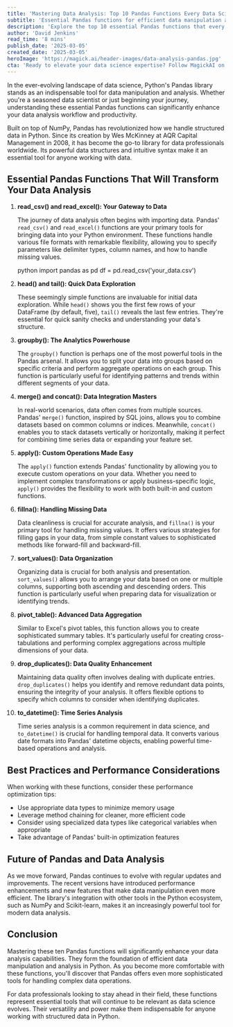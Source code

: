 ```yaml
---
title: 'Mastering Data Analysis: Top 10 Pandas Functions Every Data Scientist Should Know'
subtitle: 'Essential Pandas functions for efficient data manipulation and analysis'
description: 'Explore the top 10 essential Pandas functions that every data scientist should master for efficient data manipulation and analysis. Learn how these powerful tools can transform your data science workflow.'
author: 'David Jenkins'
read_time: '8 mins'
publish_date: '2025-03-05'
created_date: '2025-03-05'
heroImage: 'https://magick.ai/header-images/data-analysis-pandas.jpg'
cta: 'Ready to elevate your data science expertise? Follow MagickAI on LinkedIn for cutting-edge insights, tutorials, and updates in data science and artificial intelligence. Join our growing community of data professionals!'
---
```


In the ever-evolving landscape of data science, Python's Pandas library stands as an indispensable tool for data manipulation and analysis. Whether you're a seasoned data scientist or just beginning your journey, understanding these essential Pandas functions can significantly enhance your data analysis workflow and productivity.

Built on top of NumPy, Pandas has revolutionized how we handle structured data in Python. Since its creation by Wes McKinney at AQR Capital Management in 2008, it has become the go-to library for data professionals worldwide. Its powerful data structures and intuitive syntax make it an essential tool for anyone working with data.

## Essential Pandas Functions That Will Transform Your Data Analysis

1. **read_csv() and read_excel(): Your Gateway to Data**

   The journey of data analysis often begins with importing data. Pandas' `read_csv()` and `read_excel()` functions are your primary tools for bringing data into your Python environment. These functions handle various file formats with remarkable flexibility, allowing you to specify parameters like delimiter types, column names, and how to handle missing values.
   
   python
   import pandas as pd
   df = pd.read_csv('your_data.csv')
   

2. **head() and tail(): Quick Data Exploration**

   These seemingly simple functions are invaluable for initial data exploration. While `head()` shows you the first few rows of your DataFrame (by default, five), `tail()` reveals the last few entries. They're essential for quick sanity checks and understanding your data's structure.

3. **groupby(): The Analytics Powerhouse**

   The `groupby()` function is perhaps one of the most powerful tools in the Pandas arsenal. It allows you to split your data into groups based on specific criteria and perform aggregate operations on each group. This function is particularly useful for identifying patterns and trends within different segments of your data.

4. **merge() and concat(): Data Integration Masters**

   In real-world scenarios, data often comes from multiple sources. Pandas' `merge()` function, inspired by SQL joins, allows you to combine datasets based on common columns or indices. Meanwhile, `concat()` enables you to stack datasets vertically or horizontally, making it perfect for combining time series data or expanding your feature set.

5. **apply(): Custom Operations Made Easy**

   The `apply()` function extends Pandas' functionality by allowing you to execute custom operations on your data. Whether you need to implement complex transformations or apply business-specific logic, `apply()` provides the flexibility to work with both built-in and custom functions.

6. **fillna(): Handling Missing Data**

   Data cleanliness is crucial for accurate analysis, and `fillna()` is your primary tool for handling missing values. It offers various strategies for filling gaps in your data, from simple constant values to sophisticated methods like forward-fill and backward-fill.

7. **sort_values(): Data Organization**

   Organizing data is crucial for both analysis and presentation. `sort_values()` allows you to arrange your data based on one or multiple columns, supporting both ascending and descending orders. This function is particularly useful when preparing data for visualization or identifying trends.

8. **pivot_table(): Advanced Data Aggregation**

   Similar to Excel's pivot tables, this function allows you to create sophisticated summary tables. It's particularly useful for creating cross-tabulations and performing complex aggregations across multiple dimensions of your data.

9. **drop_duplicates(): Data Quality Enhancement**

   Maintaining data quality often involves dealing with duplicate entries. `drop_duplicates()` helps you identify and remove redundant data points, ensuring the integrity of your analysis. It offers flexible options to specify which columns to consider when identifying duplicates.

10. **to_datetime(): Time Series Analysis**

    Time series analysis is a common requirement in data science, and `to_datetime()` is crucial for handling temporal data. It converts various date formats into Pandas' datetime objects, enabling powerful time-based operations and analysis.

## Best Practices and Performance Considerations

When working with these functions, consider these performance optimization tips:

- Use appropriate data types to minimize memory usage
- Leverage method chaining for cleaner, more efficient code
- Consider using specialized data types like categorical variables when appropriate
- Take advantage of Pandas' built-in optimization features

## Future of Pandas and Data Analysis

As we move forward, Pandas continues to evolve with regular updates and improvements. The recent versions have introduced performance enhancements and new features that make data manipulation even more efficient. The library's integration with other tools in the Python ecosystem, such as NumPy and Scikit-learn, makes it an increasingly powerful tool for modern data analysis.

## Conclusion

Mastering these ten Pandas functions will significantly enhance your data analysis capabilities. They form the foundation of efficient data manipulation and analysis in Python. As you become more comfortable with these functions, you'll discover that Pandas offers even more sophisticated tools for handling complex data operations.

For data professionals looking to stay ahead in their field, these functions represent essential tools that will continue to be relevant as data science evolves. Their versatility and power make them indispensable for anyone working with structured data in Python.